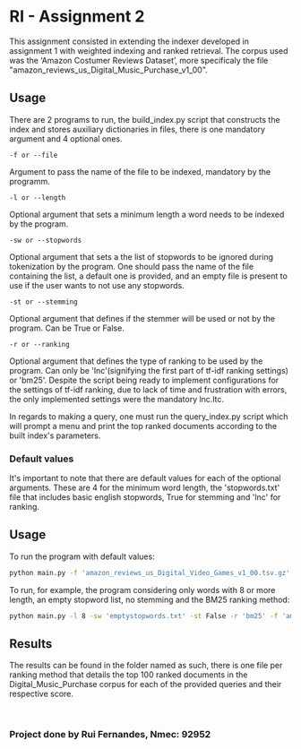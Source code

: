 # RI - Assignment 2

This assignment consisted in extending the indexer developed in assignment 1 with weighted indexing and ranked retrieval. The corpus used was the ‘Amazon Costumer Reviews Dataset’, more specificaly the file "amazon_reviews_us_Digital_Music_Purchase_v1_00".

## Usage

There are 2 programs to run, the build_index.py script that constructs the index and stores auxiliary dictionaries in files, there is one mandatory argument and 4 optional ones.

`-f or --file`

Argument to pass the name of the file to be indexed, mandatory by the programm.

`-l or --length`

Optional argument that sets a minimum length a word needs to be indexed by the program.

`-sw or --stopwords`

Optional argument that sets a the list of stopwords to be ignored during tokenization by the program. One should pass the name of the file containing the list, a default one is provided, and an empty file is present to use if the user wants to not use any stopwords.

`-st or --stemming`

Optional argument that defines if the stemmer will be used or not by the program. Can be True or False.

`-r or --ranking`

Optional argument that defines the type of ranking to be used by the program. Can only be 'lnc'(signifying the first part of tf-idf ranking settings) or 'bm25'.
Despite the script being ready to implement configurations for the settings of tf-idf ranking, due to lack of time and frustration with errors, the only implemented settings were the mandatory lnc.ltc.


In regards to making a query, one must run the query_index.py script which will prompt a menu and print the top ranked documents according to the built index's parameters.

### Default values

It's important to note that there are default values for each of the optional arguments. These are 4 for the minimum word length, the 'stopwords.txt' file that includes basic english stopwords, True for stemming and 'lnc' for ranking.



## Usage

To run the program with default values:

```bash
python main.py -f 'amazon_reviews_us_Digital_Video_Games_v1_00.tsv.gz'
```

To run, for example, the program considering only words with 8 or more length, an empty stopword list, no stemming and the BM25 ranking method:

```bash
python main.py -l 8 -sw 'emptystopwords.txt' -st False -r 'bm25' -f 'amazon_reviews_us_Digital_Video_Games_v1_00.tsv.gz'
```

## Results

The results can be found in the folder named as such, there is one file per ranking method that details the top 100 ranked documents in the Digital_Music_Purchase corpus for each of the provided queries and their respective score.

&nbsp;
&nbsp;
&nbsp;
&nbsp;

### Project done by Rui Fernandes, Nmec: 92952